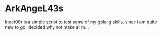 # ArkAngeL43s
Inect00r is a simple script to test some of my golang skills, since i am quite new to go i decided why not make all m…
